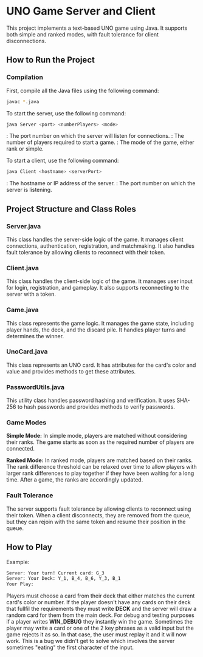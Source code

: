 # UNO Game Server and Client

This project implements a text-based UNO game using Java. It supports both simple and ranked modes, with fault tolerance for client disconnections.

## How to Run the Project

### Compilation

First, compile all the Java files using the following command:

```bash
javac *.java
```

To start the server, use the following command:

```bash
java Server <port> <numberPlayers> <mode>
```

<port>: The port number on which the server will listen for connections.
<numberPlayers>: The number of players required to start a game.
<mode>: The mode of the game, either rank or simple.

To start a client, use the following command:

```bash
java Client <hostname> <serverPort>
```

<hostname>: The hostname or IP address of the server.
<serverPort>: The port number on which the server is listening.

## Project Structure and Class Roles

### Server.java
This class handles the server-side logic of the game. It manages client connections, authentication, registration, and matchmaking. It also handles fault tolerance by allowing clients to reconnect with their token.

### Client.java
This class handles the client-side logic of the game. It manages user input for login, registration, and gameplay. It also supports reconnecting to the server with a token.

### Game.java
This class represents the game logic. It manages the game state, including player hands, the deck, and the discard pile. It handles player turns and determines the winner.

### UnoCard.java
This class represents an UNO card. It has attributes for the card's color and value and provides methods to get these attributes.

### PasswordUtils.java
This utility class handles password hashing and verification. It uses SHA-256 to hash passwords and provides methods to verify passwords.

### Game Modes
**Simple Mode:**
In simple mode, players are matched without considering their ranks. The game starts as soon as the required number of players are connected.

**Ranked Mode:**
In ranked mode, players are matched based on their ranks. The rank difference threshold can be relaxed over time to allow players with larger rank differences to play together if they have been waiting for a long time. After a game, the ranks are accordingly updated.

### Fault Tolerance
The server supports fault tolerance by allowing clients to reconnect using their token. When a client disconnects, they are removed from the queue, but they can rejoin with the same token and resume their position in the queue.

## How to Play
Example:
```bash
Server: Your turn! Current card: G_3
Server: Your Deck: Y_1, B_4, B_6, Y_3, B_1
Your Play:
```
Players must choose a card from their deck that either matches the current card's color or number. If the player doesn't have any cards on their deck that fullfil the requirements they must write **DECK** and the server will draw a random card for them from the main deck.
For debug and testing purposes if a player writes **WIN_DEBUG** they instantly win the game. Sometimes the player may write a card or one of the 2 key phrases as a valid input but the game rejects it as so. In that case, the user must replay it and it will now work. This is a bug we didn't get to solve which involves the server sometimes "eating" the first character of the input.